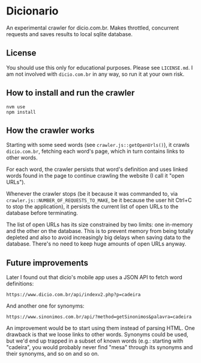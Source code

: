 
# Dicionario

An experimental crawler for dicio.com.br. Makes throttled, concurrent requests and saves results to local sqlite database.

## License

You should use this only for educational purposes. Please see `LICENSE.md`. I am not involved with `dicio.com.br` in any way, so run it at your own risk.

## How to install and run the crawler

    nvm use
    npm install

## How the crawler works

Starting with some seed words (see `crawler.js::getOpenUrls()`), it crawls `dicio.com.br`, fetching each word's page, which in turn contains links to other words.

For each word, the crawler persists that word's definition and uses linked words found in the page to continue crawling the website (I call it "open URLs").

Whenever the crawler stops (be it because it was commanded to, via `crawler.js::NUMBER_OF_REQUESTS_TO_MAKE`, be it because the user hit Ctrl+C to stop the application), it persists the current list of open URLs to the database before terminating.

The list of open URLs has its size constrained by two limits: one in-memory and the other on the database. This is to prevent memory from being totally depleted and also to avoid increasingly big delays when saving data to the database. There's no need to keep huge amounts of open URLs anyway.

## Future improvements

Later I found out that dicio's mobile app uses a JSON API to fetch word definitions:

    https://www.dicio.com.br/api/indexv2.php?p=cadeira

And another one for synonyms:

    https://www.sinonimos.com.br/api/?method=getSinonimos&palavra=cadeira

An improvement would be to start using them instead of parsing HTML. One drawback is that we loose links to other words. Synonyms could be used, but we'd end up trapped in a subset of known words (e.g.: starting with "cadeira", you would probably never find "mesa" through its synonyms and their synonyms, and so on and so on.
